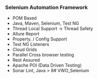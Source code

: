 ### Selenium Automation Framework 


- POM Based
- Java, Maven, Selenium, Test NG
- Thread Local Support → Thread Safety
- Allure Report
- Property. / Config Support
- Test NG Listeners
- Cloud Grids
- Parallel Cross browser testing
- Rest Assured
- Apache POI (Data Driven Testing)
- Sonar Lint, Java > 8# VWO_Selenium
